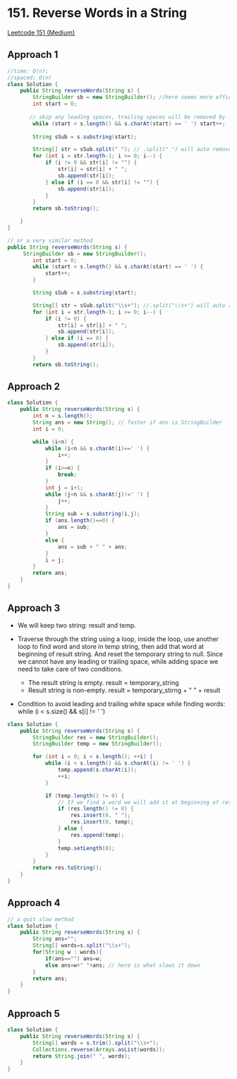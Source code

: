# 151. Reverse Words in a String

[Leetcode 151 (Medium)][151]

[151]: https://leetcode.com/problems/reverse-words-in-a-string/description/?envType=study-plan-v2&envId=leetcode-75

## Approach 1

```java
//time: O(n);
//spaced: O(n)
class Solution {
    public String reverseWords(String s) {
        StringBuilder sb = new StringBuilder(); //here seems more efficient to use a stringbuilder than an empty string
        int start = 0;
       
       // skip any leading spaces, trailing spaces will be removed by .split(" ")
        while (start < s.length() && s.charAt(start) == ' ') start++;
        
        String sSub = s.substring(start);

        String[] str = sSub.split(" "); // .split(" ") will auto remove the trailing spaces (still keep leading and any spaces between words)
        for (int i = str.length-1; i >= 0; i--) {
            if (i != 0 && str[i] != "") {
                str[i] = str[i] + " ";
                sb.append(str[i]);
            } else if (i == 0 && str[i] != "") {
                sb.append(str[i]);
            }
        }
        return sb.toString();

    }
}

// or a very similar method
public String reverseWords(String s) {
     StringBuilder sb = new StringBuilder();
        int start = 0;
        while (start < s.length() && s.charAt(start) == ' ') {
            start++;
        }

        String sSub = s.substring(start);

        String[] str = sSub.split("\\s+"); //.split("\\s+") will auto remove the trailing spaces and any spaces between words, however, still keep leading space (only one leading space) 
        for (int i = str.length-1; i >= 0; i--) {
            if (i != 0) {
                str[i] = str[i] + " ";
                sb.append(str[i]);
            } else if (i == 0) {
                sb.append(str[i]);
            }
        }
        return sb.toString();
```

## Approach 2 

```java
class Solution {
    public String reverseWords(String s) {
        int n = s.length();
        String ans = new String(); // faster if ans is StringBuilder
        int i = 0;

        while (i<n) {
            while (i<n && s.charAt(i)==' ') {
                i++;
            }
            if (i>=n) {
                break;
            }
            int j = i+1;
            while (j<n && s.charAt(j)!=' ') {
                j++;
            }
            String sub = s.substring(i,j);
            if (ans.length()==0) {
                ans = sub;
            }
            else {
                ans = sub + " " + ans;
            }
            i = j;
        }
        return ans;
    }
}
```

## Approach 3
- We will keep two string: result and temp.

- Traverse through the string using a loop, inside the loop, use another loop to find word and store in temp string, then add that word at beginning of result string. And reset the temporary string to null.
Since we cannot have any leading or trailing space, while adding space we need to take care of two conditions.
  - The result string is empty. result = temporary_string
  - Result string is non-empty. result = temporary_stirng + " " + result
- Condition to avoid leading and trailing white space while finding words:
while (i < s.size() && s[i] != ' ')

```java
class Solution {
    public String reverseWords(String s) {
        StringBuilder res = new StringBuilder();
        StringBuilder temp = new StringBuilder();

        for (int i = 0; i < s.length(); ++i) {
            while (i < s.length() && s.charAt(i) != ' ') {
                temp.append(s.charAt(i));
                ++i;
            }

            if (temp.length() != 0) {
                // If we find a word we will add it at beginning of result.
                if (res.length() != 0) {
                    res.insert(0, " ");
                    res.insert(0, temp);
                } else {
                    res.append(temp);
                }
                temp.setLength(0);
            }
        }
        return res.toString();
    }
}
```

## Approach 4

```java
// a quit slow method
class Solution {
    public String reverseWords(String s) {
        String ans="";
        String[] words=s.split("\\s+");
        for(String w : words){
            if(ans=="") ans=w;
            else ans=w+" "+ans; // here is what slows it down
        }
        return ans;
    }
}
```
## Approach 5

```java
class Solution {
    public String reverseWords(String s) {
        String[] words = s.trim().split("\\s+");
        Collections.reverse(Arrays.asList(words));
        return String.join(" ", words);
    }
}
```